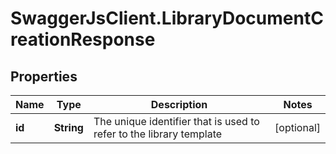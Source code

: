 # SwaggerJsClient.LibraryDocumentCreationResponse

## Properties
Name | Type | Description | Notes
------------ | ------------- | ------------- | -------------
**id** | **String** | The unique identifier that is used to refer to the library template | [optional] 


